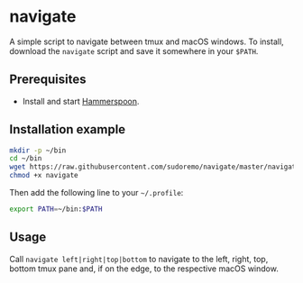 # navigate

A simple script to navigate between tmux and macOS windows. To install,
download the `navigate` script and save it somewhere in your `$PATH`.

## Prerequisites

* Install and start [Hammerspoon](http://www.hammerspoon.org/).

## Installation example

```bash
mkdir -p ~/bin
cd ~/bin
wget https://raw.githubusercontent.com/sudoremo/navigate/master/navigate
chmod +x navigate
```

Then add the following line to your `~/.profile`:

```bash
export PATH=~/bin:$PATH
```

## Usage

Call `navigate left|right|top|bottom` to navigate to the left, right, top, bottom tmux pane and, if on the edge, to the respective macOS window.
